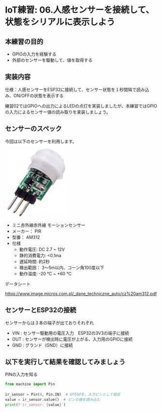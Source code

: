 # IoT練習: 06.人感センサーを接続して、状態をシリアルに表示しよう

## 本練習の目的

- GPIOの入力を経験する
- 外部のセンサーを駆動して、値を取得する

## 実装内容

仕様：人感センサーをESP32に接続して、センサー状態を１秒間隔で読み込み、ON/OFFの状態を表示する

練習02ではGPIOへの出力によるLEDの点灯を実装しましたが、本練習ではGPIOの入力によるセンサー値の読み取りを実装しましょう。

## センサーのスペック

今回は以下のセンサーを利用します。

<img alt="AM312" src="AM312.jpg" width="200px">

- ミニ赤外線赤外線 モーションセンサー
- メーカー： PIR
- 型番： AM312
- 仕様
  - 動作電圧: DC 2.7 ~ 12V
  - 静的消費電力: <0.1ma
  - 遅延時間: 約2秒
  - 検出範囲： 3〜5m以内、コーン角100度以下
  - 動作温度: -20 ℃ ~ +60 ℃

データシート

https://www.image.micros.com.pl/_dane_techniczne_auto/cz%20am312.pdf

## センサーとESP32の接続

センサーからは３本の端子が出ておりそれぞれ

- VIN : センサー駆動用の電圧入力　ESP32の3V3の端子に接続
- OUT : センサーが検出時に電圧が上がる、入力用のGPIOに接続
- GND : グランド（GND）に接続

## 以下を実行して結果を確認してみましょう

PINの入力を知る

```python
from machine import Pin

ir_sensor = Pin(4, Pin.IN)  # GPIO4を、入力ピンとして設定
value = ir_sensor.value()  # ピンの値を読み込む
print(f'ir_sensor: {value}')
```
